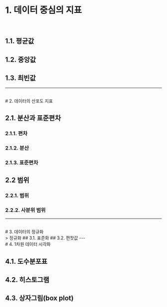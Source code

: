 # 1. 데이터 중심의 지표
<br/>

## 1.1. 평균값
## 1.2. 중앙값
## 1.3. 최빈값
---
<br/>
# 2. 데이터의 산포도 지표
<br/>

## 2.1. 분산과 표준편차
### 2.1.1. 편차
### 2.1.2. 분산
### 2.1.3. 표준편차
## 2.2 범위
### 2.2.1. 범위
### 2.2.2. 사분위 범위
---
<br/>
# 3. 데이터의 정규화
<br/>
> 정규화 
## 3.1. 표준화
## 3.2. 편찻값
---
<br/>
# 4. 1차원 데이터 시각화
<br/>

## 4.1. 도수분포표
## 4.2. 히스토그램
## 4.3. 상자그림(box plot)
